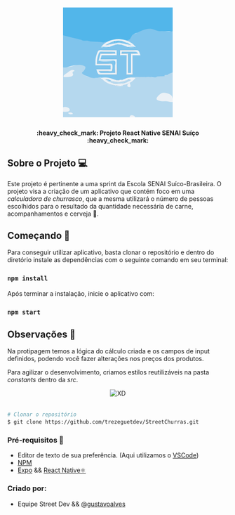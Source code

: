 <h1 align="center">
    <img alt="GamaAcademy" title="#StreeT Dev" src="./src/icons/streeticon.svg" width="250px" />
</h1>

<h4 align="center"> 
	:heavy_check_mark: Projeto React Native SENAI Suíço :heavy_check_mark:
</h4>


## Sobre o Projeto 💻

Este projeto é pertinente a uma sprint da Escola SENAI Suíco-Brasileira. O projeto visa a criação de um aplicativo que contém foco em uma *calculadora de churrasco*, que a mesma utilizará o número de pessoas escolhidos para o resultado da quantidade necessária de carne, acompanhamentos e cerveja 🍺.

## Começando 🏁

Para conseguir utilizar aplicativo, basta clonar o repositório e dentro do diretório instale as dependências com o seguinte comando em seu terminal:

### `npm install`

Após terminar a instalação, inicie o aplicativo com:

### `npm start`

## Observações 📌

Na protipagem temos a lógica do cálculo criada e os campos de input definidos, podendo você fazer alterações nos preços dos produtos.


Para agilizar o desenvolvimento, criamos estilos reutilizáveis na pasta *constants* dentro da *src*.

<p align="center">
    <img alt="XD" title="#Prototipagem" src="./barbecue-calculator-xd.jpeg" width="500px" />
</p>

```bash

# Clonar o repositório
$ git clone https://github.com/trezeguetdev/StreetChurras.git
```

### Pré-requisitos :large_orange_diamond:

- Editor de texto de sua preferência. (Aqui utilizamos o [VSCode](https://code.visualstudio.com))
- [NPM](https://www.npmjs.com/)
- [Expo](https://docs.expo.dev/get-started/installation/) && [React Native⚛️](https://reactnative.dev/)

### Criado por:

- Equipe Street Dev && [@gustavoalves](http://gustavoalves.ml)

